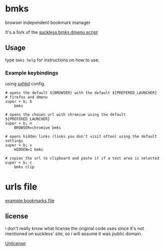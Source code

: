 # bmks
browser independent bookmark manager

It's a fork of the
[suckless bmks dmenu script](https://tools.suckless.org/dmenu/scripts/)

## Usage

type `bmks help` for instructions on how to use.

### Example keybindings

using [sxhkd](https://github.com/baskerville/sxhkd) config.

```
# opens the default ${BROWSER} with the default ${PREFERED_LAUNCHER}
# firefox and dmenu
super + b; b
	bmks

# opens the chosen url with chromium using the default ${PREFERED_LAUNCHER}
super + b; n
	BROWSER=chromium bmks

# opens hidden links (links you don't visit often) using the default settings
super + b; v
	HIDDEN=1 bmks

# copies the url to clipboard and paste it if a text area is selected
super + b; c
	bmks clip
```


# urls file

[example bookmarks file](./urls)

## license
i don't really know what license the original code uses since it's not
mentioned on suckless' site, so i will assume it was public domain.

[Unlicense](./LICENSE)
